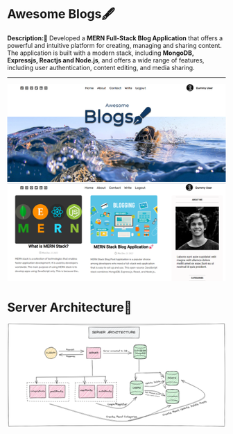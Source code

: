 # Awesome Blogs🖋️

**Description:📄** Developed a **MERN Full-Stack Blog Application** that offers a powerful and intuitive platform for creating, managing and sharing content. The application is built with a modern stack, including **MongoDB, Expressjs, Reactjs and Node.js**, and offers a wide range of features, including user authentication, content editing, and media sharing.
<hr>
<img src="https://github.com/bhavesh1129/Awesome-Blogs/blob/master/client/src/Home%20Preview.png" alt="Preview Img" />
<img src="https://github.com/bhavesh1129/Awesome-Blogs/blob/master/client/src/Preview.png" alt="Preview Img" />

# Server Architecture🎯

<img src="https://github.com/bhavesh1129/Awesome-Blogs/blob/master/server/Server%20Architecture.png" alt="Server Architecture Img" />
